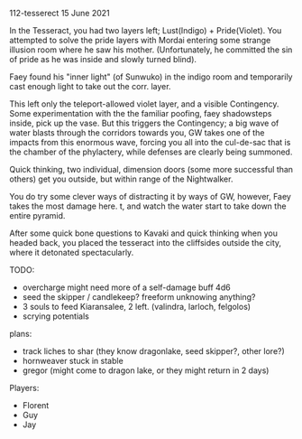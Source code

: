 112-tesserect
15 June 2021

In the Tesseract, you had two layers left; Lust(Indigo) + Pride(Violet).
You attempted to solve the pride layers with Mordai entering some strange illusion room where he saw his mother.
(Unfortunately, he committed the sin of pride as he was inside and slowly turned blind).

Faey found his "inner light" (of Sunwuko) in the indigo room and temporarily cast enough light to take out the corr. layer.

This left only the teleport-allowed violet layer, and a visible Contingency.
Some experimentation with the the familiar poofing, faey shadowsteps inside, pick up the vase. But this triggers the Contingency; a big wave of water blasts through the corridors towards you, GW takes one of the impacts from this enormous wave, forcing you all into the cul-de-sac that is the chamber of the phylactery, while defenses are clearly being summoned.

Quick thinking, two individual, dimension doors (some more successful than others) get you outside, but within range of the Nightwalker.

You do try some clever ways of distracting it by ways of GW, however, Faey takes the most damage here. t, and watch the water start to take down the entire pyramid.

After some quick bone questions to Kavaki and quick thinking when you headed back, you placed the tesseract into the cliffsides outside the city, where it detonated spectacularly.

TODO:
- overcharge might need more of a self-damage buff 4d6
- seed the skipper / candlekeep? freeform unknowing anything?
- 3 souls to feed Kiaransalee, 2 left. (valindra, larloch, felgolos)
- scrying potentials

plans:
- track liches to shar (they know dragonlake, seed skipper?, other lore?)
- hornweaver stuck in stable
- gregor (might come to dragon lake, or they might return in 2 days)

Players:
- Florent
- Guy
- Jay
